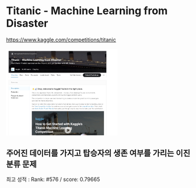 # Titanic - Machine Learning from Disaster
https://www.kaggle.com/competitions/titanic <br><br>
<img src="./titanic.png" width="60%"/>

## 주어진 데이터를 가지고 탑승자의 생존 여부를 가리는 이진 분류 문제
최고 성적 : Rank: #576 / score: 0.79665
